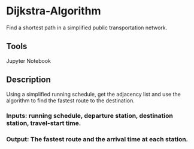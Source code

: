 # Dijkstra-Algorithm

Find a shortest path in a simplified public transportation network.

## Tools

Jupyter Notebook

## Description

Using a simplified running schedule, get the adjacency list and use the algorithm to find the fastest route to the destination.

### Inputs:   running schedule, departure station, destination station, travel-start time.

### Output:   The fastest route and the arrival time at each station.

